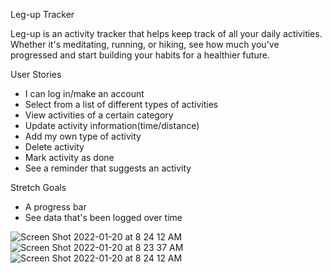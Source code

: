 Leg-up Tracker

Leg-up is an activity tracker that helps keep track of all your daily activities. 
Whether it's meditating, running, or hiking, see how much you've progressed and start
building your habits for a healthier future. 


User Stories


- I can log in/make an account
- Select from a list of different types of activities
- View activities of a certain category
- Update activity information(time/distance)
- Add my own type of activity
- Delete activity
- Mark activity as done
- See a reminder that suggests an activity


Stretch Goals

- A progress bar
- See data that's been logged over time


![Screen Shot 2022-01-20 at 8 24 12 AM](https://user-images.githubusercontent.com/67617842/150398958-c55659e4-6ca0-45c1-b4aa-a9ea75c5c855.png)
![Screen Shot 2022-01-20 at 8 23 37 AM](https://user-images.githubusercontent.com/67617842/150399002-aab40647-0dc8-4781-9aa3-d31b3245e618.png)
![Screen Shot 2022-01-20 at 8 24 12 AM](https://user-images.githubusercontent.com/67617842/150399014-bce3355e-cfff-4450-bfb6-39faa8b04955.png)

